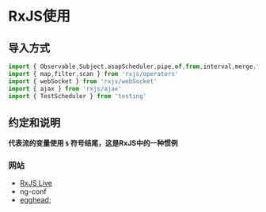 # RxJS使用
## 导入方式
```javascript
import { Observable,Subject,asapScheduler,pipe,of,from,interval,merge,fromEvent,SubscriptionLike,PartialObserver } from 'rxjs';
import { map,filter,scan } from 'rxjs/operators' 
import { webSocket } from 'rxjs/webSocket'
import { ajax } from 'rxjs/ajax'
import { TestScheduler } from 'testing'
```



## 约定和说明
**代表流的变量使用 `$` 符号结尾，这是RxJS中的一种惯例**



### 网站
* [RxJS Live](https://www.youtube.com/channel/UCmvhqGbbqkhJ63V3g-l-5Gg)
* ng-conf 
* [egghead](https://egghead.io);

